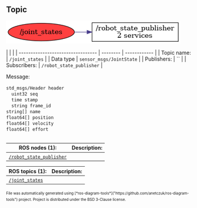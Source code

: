 <!--
File was automatically generated using 'ros-diagram-tools' project.
Project is distributed under the BSD 3-Clause license.
-->

## Topic

[![/joint_states](t__joint_states.png "/joint_states")](t__joint_states.png)

|  |  |
| --------------------------------- | -------- | ------------ |
| Topic name: | `/joint_states` |
| Data type | `sensor_msgs/JointState` |
| Publishers: | `` |
| Subscribers: | `/robot_state_publisher` |

Message:
```
std_msgs/Header header
  uint32 seq
  time stamp
  string frame_id
string[] name
float64[] position
float64[] velocity
float64[] effort


```


| ROS nodes (1): | Description: |
| ----------------------------------- | ------------ |
| [`/robot_state_publisher`](n__robot_state_publisher.html) |  |

| ROS topics (1): | Description: |
| ----------------------------------- | ------------ |
| [`/joint_states`](t__joint_states.html) |  |


<font size="1">
    File was automatically generated using [*ros-diagram-tools*]("https://github.com/anetczuk/ros-diagram-tools") project.
    Project is distributed under the BSD 3-Clause license.
</font>
